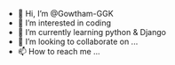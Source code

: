 - 👋 Hi, I’m @Gowtham-GGK
- 👀 I’m interested in coding
- 🌱 I’m currently learning python & Django
- 💞️ I’m looking to collaborate on ...
- 📫 How to reach me ...

<!---
Gowtham-GGK/Gowtham-GGK is a ✨ special ✨ repository because its `README.md` (this file) appears on your GitHub profile.
You can click the Preview link to take a look at your changes.
--->
